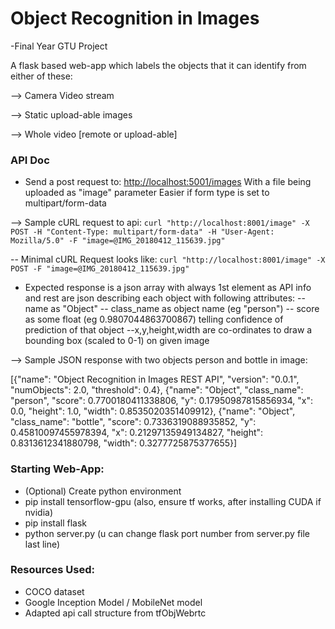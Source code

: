 # Object Recognition in Images
-Final Year GTU Project

A flask based web-app which labels the objects that it can identify from either of these:

--> Camera Video stream

--> Static upload-able images

--> Whole video [remote or upload-able]

### API Doc

- Send a post request to:
[http://localhost:5001/images](http://localhost:5001/image)
With a file being uploaded as "image" parameter
Easier if form type is set to multipart/form-data

--> Sample cURL request to api:
`curl "http://localhost:8001/image" -X POST -H "Content-Type: multipart/form-data" -H "User-Agent: Mozilla/5.0" -F "image=@IMG_20180412_115639.jpg" `

-- Minimal cURL Request looks like:
`curl "http://localhost:8001/image" -X POST -F "image=@IMG_20180412_115639.jpg" `

- Expected response is a json array with always 1st element as API info
and rest are json describing each object with following attributes:
-- name as "Object"
-- class_name as object name (eg "person")
-- score as some float (eg 0.9807044863700867) telling confidence of prediction of that object
--x,y,height,width are co-ordinates to draw a bounding box (scaled to 0-1) on given image

--> Sample JSON response with two objects person and bottle in image:

[{"name": "Object Recognition in Images REST API", "version": "0.0.1", "numObjects": 2.0, "threshold": 0.4}, {"name": "Object", "class_name": "person", "score": 0.7700180411338806, "y": 0.17950987815856934, "x": 0.0, "height": 1.0, "width": 0.8535020351409912}, {"name": "Object", "class_name": "bottle", "score": 0.7336319088935852, "y": 0.45810097455978394, "x": 0.21297135949134827, "height": 0.8313612341880798, "width": 0.3277725875377655}]

### Starting Web-App:
- (Optional) Create python environment
- pip install tensorflow-gpu (also, ensure tf works, after installing CUDA if nvidia)
- pip install flask
- python server.py (u can change flask port number from server.py file last line)

### Resources Used:
- COCO dataset
- Google Inception Model / MobileNet model
- Adapted api call structure from tfObjWebrtc

